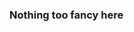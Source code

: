 ### Nothing too fancy here

<!-- [![Anurag's GitHub stats](https://github-readme-stats.vercel.app/api?username=Leminsk)](https://github.com/anuraghazra/github-readme-stats) -->

<!--
**Leminsk/Leminsk** is a ✨ _special_ ✨ repository because its `README.md` (this file) appears on your GitHub profile.

Here are some ideas to get you started:

- 🔭 I’m currently working on ...
- 🌱 I’m currently learning ...
- 👯 I’m looking to collaborate on ...
- 🤔 I’m looking for help with ...
- 💬 Ask me about ...
- 📫 How to reach me: ...
- 😄 Pronouns: ...
- ⚡ Fun fact: ...
-->
